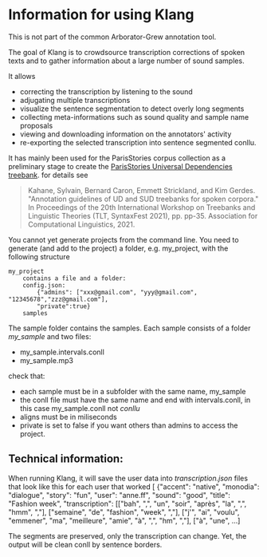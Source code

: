 # Information for using Klang

This is not part of the common Arborator-Grew annotation tool.

The goal of Klang is to crowdsource transcription corrections of spoken texts and to gather information about a large number of sound samples.

It allows
- correcting the transcription by listening to the sound
- adjugating multiple transcriptions
- visualize the sentence segmentation to detect overly long segments
- collecting meta-informations such as sound quality and sample name proposals
- viewing and downloading information on the annotators' activity
- re-exporting the selected transcription into sentence segmented conllu.

It has mainly been used for the ParisStories corpus collection as a preliminary stage to create the [ParisStories Universal Dependencies treebank](https://universaldependencies.org/treebanks/fr_parisstories/).
for details see
> Kahane, Sylvain, Bernard Caron, Emmett Strickland, and Kim Gerdes. "Annotation guidelines of UD and SUD treebanks for spoken corpora." In Proceedings of the 20th International Workshop on Treebanks and Linguistic Theories (TLT, SyntaxFest 2021), pp. pp-35. Association for Computational Linguistics, 2021.

You cannot yet generate projects from the command line.
You need to generate (and add to the project) a folder, e.g. my_project, with the following structure

    my_project
        contains a file and a folder:
        config.json:
            {"admins": ["xxx@gmail.com", "yyy@gmail.com", "12345678","zzz@gmail.com"],
            "private":true}
        samples 

The sample folder contains the samples. Each sample consists of a folder *my_sample* and two files:
- my_sample.intervals.conll 
- my_sample.mp3

check that:
- each sample must be in a subfolder with the same name, my_sample
- the conll file must have the same name and end with intervals.conll, in this case my_sample.conll not *conllu*
- aligns must be in miliseconds
- private is set to false if you want others than admins to access the project.

## Technical information:

When running Klang, it will save the user data into *transcription.json* files that look like this for each user that worked 
    [ 
        {"accent": "native", "monodia": "dialogue", "story": "fun", "user": "anne.ff", "sound": "good", "title": "Fashion week", "transcription": [["bah", ",", "un", "soir", "après", "la", ",", "hmm", ","], ["semaine", "de", "fashion", "week", ","], ["j'", "ai", "voulu", "emmener", "ma", "meilleure", "amie", "à", ",", "hm", ","], ["à", "une", ...]

The segments are preserved, only the transcription can change. Yet, the output will be clean conll by sentence borders.


